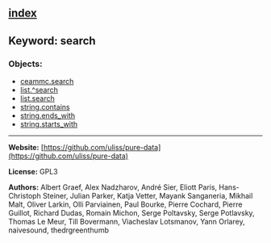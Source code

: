[index](../index.html)
---

## Keyword: search

### Objects:
* [ceammc.search](../ceammc.search.html)
* [list.^search](../list.^search.html)
* [list.search](../list.search.html)
* [string.contains](../string.contains.html)
* [string.ends_with](../string.ends_with.html)
* [string.starts_with](../string.starts_with.html)

---
**Website:** [https://github.com/uliss/pure-data](https://github.com/uliss/pure-data)

**License:** GPL3

**Authors:** Albert Graef, Alex Nadzharov, André Sier, Eliott Paris, Hans-Christoph Steiner, Julian Parker, Katja Vetter, Mayank Sanganeria, Mikhail Malt, Oliver Larkin, Olli Parviainen, Paul Bourke, Pierre Cochard, Pierre Guillot, Richard Dudas, Romain Michon, Serge Poltavsky, Serge Potlavsky, Thomas Le Meur, Till Bovermann, Viacheslav Lotsmanov, Yann Orlarey, naivesound, thedrgreenthumb
